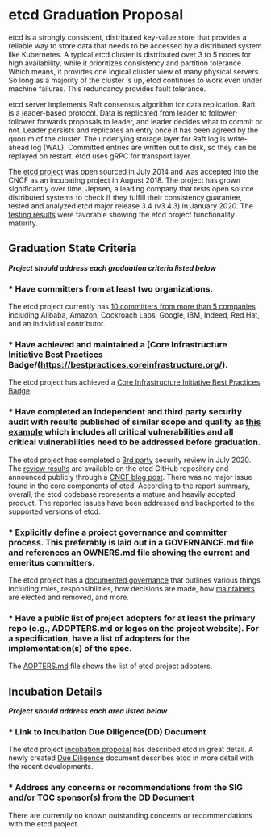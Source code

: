 # etcd Graduation Proposal

etcd is a strongly consistent, distributed key-value store that provides a reliable way to store data that needs to be accessed by a distributed system like Kubernetes. A typical etcd cluster is distributed over 3 to 5 nodes for high availability, while it prioritizes consistency and partition tolerance. Which means, it provides one logical cluster view of many physical servers. So long as a majority of the cluster is up, etcd continues to work even under machine failures. This redundancy provides fault tolerance.

etcd server implements Raft consensus algorithm for data replication. Raft is a leader-based protocol. Data is replicated from leader to follower; follower forwards proposals to leader, and leader decides what to commit or not. Leader persists and replicates an entry once it has been agreed by the quorum of the cluster. The underlying storage layer for Raft log is write-ahead log (WAL). Committed entries are written out to disk, so they can be replayed on restart. etcd uses gRPC for transport layer.

The [etcd project](https://github.com/etcd-io/etcd) was open sourced in July 2014 and was accepted into the CNCF as an incubating project in August 2018. The project has grown significantly over time. Jepsen, a leading company that tests open source distributed systems to check if they fulfill their consistency guarantee, tested and analyzed etcd major release 3.4 (v3.4.3) in January 2020. The [testing results](https://etcd.io/blog/jepsen-343-results/) were favorable showing the etcd project functionality maturity.

## Graduation State Criteria
_**Project should address each graduation criteria listed below**_

### * Have committers from at least two organizations.

The etcd project currently has [10 committers from more than 5 companies](https://github.com/etcd-io/etcd/blob/master/MAINTAINERS) including Alibaba, Amazon, Cockroach Labs, Google, IBM, Indeed, Red Hat, and an individual contributor.

### * Have achieved and maintained a [Core Infrastructure Initiative Best Practices Badge/(https://bestpractices.coreinfrastructure.org/).

The etcd project has achieved a [Core Infrastructure Initiative Best Practices Badge](https://bestpractices.coreinfrastructure.org/en/projects/3192).

### * Have completed an independent and third party security audit with results published of similar scope and quality as [this example](https://github.com/envoyproxy/envoy#security-audit) which includes all critical vulnerabilities and all critical vulnerabilities need to be addressed before graduation.

The etcd project has completed a [3rd party](https://www.trailofbits.com/) security review in July 2020. The [review results](https://github.com/etcd-io/etcd/blob/master/security/SECURITY_AUDIT.pdf) are available on the etcd GitHub repository and announced publicly through a [CNCF blog post](https://www.cncf.io/blog/2020/08/05/etcd-security-audit/). There was no major issue found in the core components of etcd. According to the report summary, overall, the etcd codebase represents a mature and heavily adopted product. The reported issues have been addressed and backported to the supported versions of etcd.

### * Explicitly define a project governance and committer process. This preferably is laid out in a GOVERNANCE.md file and references an OWNERS.md file showing the current and emeritus committers.

The etcd project has a [documented governance](https://github.com/etcd-io/etcd/blob/master/GOVERNANCE.md) that outlines various things including roles, responsibilities, how decisions are made, how [maintainers](https://github.com/etcd-io/etcd/blob/master/MAINTAINERS) are elected and removed, and more.

### * Have a public list of project adopters for at least the primary repo (e.g., ADOPTERS.md or logos on the project website). For a specification, have a list of adopters for the implementation(s) of the spec.

The [AOPTERS.md](https://github.com/etcd-io/etcd/blob/master/ADOPTERS.md ) file shows the list of etcd project adopters.

## Incubation Details
_**Project should address each area listed below**_

### * Link to Incubation Due Diligence(DD) Document

The etcd project [incubation proposal](https://github.com/cncf/toc/pull/143) has described etcd in great detail. A newly created [Due Diligence](https://docs.google.com/document/d/10IRk__v_nehw-0BpqUnNSY4A8RNP2ztdqKLX2mh0PlU/edit?usp=sharing) document describes etcd in more detail with the recent developments.

### * Address any concerns or recommendations from the SIG and/or TOC sponsor(s) from the DD Document

There are currently no known outstanding concerns or recommendations with the etcd project.
